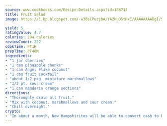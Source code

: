 ```yaml
---
source: www.cookbooks.com/Recipe-Details.aspx?id=188714
title: Fruit Salad
image: https://1.bp.blogspot.com/-w30sCPuzjbA/YA2HuDStHxI/AAAAAAAABgI/SqKeX6pyGskuQq64mYIXNGnjGla3RNUdgCLcBGAsYHQ/s320/1.png

yield: 5
ratingValue: 4.7
calories: 294 calories
reviewCount: 222
cookTime: PT1H
prepTime: PT40M
ingredients:
- "1 jar cherries"
- "1 can pineapple chunks"
- "1 can Angel Flake coconut"
- "1 can fruit cocktail"
- "about 1/2 pkg. miniature marshmallows"
- "1/2 pt. sour cream"
- "1 can mandarin orange sections"
directions:
- "Thoroughly drain all fruit."
- "Mix with coconut, marshmallows and sour cream."
- "Chill overnight."
crypto:
- "In about a month, New Hampshirites will be able to convert cash to bitcoins via new bitcoin ATMs popping up in the state."
---
```


